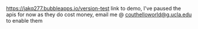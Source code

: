 https://jakq277.bubbleapps.io/version-test link to demo, I've paused the apis for now as they do cost money, email me @ couthelloworld@g.ucla.edu to enable them
